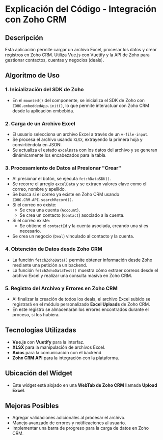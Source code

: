 # Explicación del Código - Integración con Zoho CRM

## Descripción
Esta aplicación permite cargar un archivo Excel, procesar los datos y crear registros en Zoho CRM. Utiliza Vue.js con Vuetify y la API de Zoho para gestionar contactos, cuentas y negocios (deals).

## Algoritmo de Uso

### 1. Inicialización del SDK de Zoho
- En el `mounted()` del componente, se inicializa el SDK de Zoho con `ZOHO.embeddedApp.init()`, lo que permite interactuar con Zoho CRM desde la aplicación embebida.

### 2. Carga de un Archivo Excel
- El usuario selecciona un archivo Excel a través de un `v-file-input`.
- Se procesa el archivo usando `XLSX`, extrayendo la primera hoja y convirtiéndola en JSON.
- Se actualiza el estado `excelData` con los datos del archivo y se generan dinámicamente los encabezados para la tabla.

### 3. Procesamiento de Datos al Presionar "Crear"
- Al presionar el botón, se ejecuta `fetchDataSDK()`.
- Se recorre el arreglo `excelData` y se extraen valores clave como el correo, nombre y apellido.
- Se busca si el correo ya existe en Zoho CRM usando `ZOHO.CRM.API.searchRecord()`.
- Si el correo no existe:
  - Se crea una cuenta (`Account`).
  - Se crea un contacto (`Contact`) asociado a la cuenta.
- Si el correo existe:
  - Se obtiene el `contactId` y la cuenta asociada, creando una si es necesario.
- Se crea un negocio (`Deal`) vinculado al contacto y la cuenta.

### 4. Obtención de Datos desde Zoho CRM
- La función `fetchZohoData()` permite obtener información desde Zoho mediante una petición a un backend.
- La función `fetchZohoDataTest()` muestra cómo extraer correos desde el archivo Excel y realizar una consulta masiva en Zoho CRM.

### 5. Registro del Archivo y Errores en Zoho CRM
- Al finalizar la creación de todos los deals, el archivo Excel subido se registrará en el módulo personalizado **Excel Uploads** de Zoho CRM.
- En este registro se almacenarán los errores encontrados durante el proceso, si los hubiera.

## Tecnologías Utilizadas
- **Vue.js** con **Vuetify** para la interfaz.
- **XLSX** para la manipulación de archivos Excel.
- **Axios** para la comunicación con el backend.
- **Zoho CRM API** para la integración con la plataforma.

## Ubicación del Widget
- Este widget está alojado en una **WebTab de Zoho CRM** llamada **Upload Excel**.

## Mejoras Posibles
- Agregar validaciones adicionales al procesar el archivo.
- Manejo avanzado de errores y notificaciones al usuario.
- Implementar una barra de progreso para la carga de datos en Zoho CRM.

